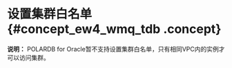 # 设置集群白名单 {#concept_ew4_wmq_tdb .concept}

**说明：** POLARDB for Oracle暂不支持设置集群白名单，只有相同VPC内的实例才可以访问集群。


